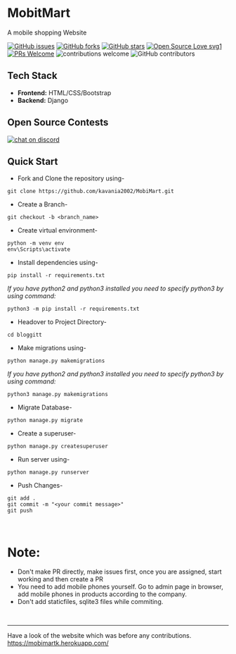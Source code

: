 # MobitMart
A mobile shopping Website

[![GitHub issues](https://img.shields.io/github/issues/kavania2002/MobiMart)](https://github.com/kavania2002/MobiMart/issues)
[![GitHub forks](https://img.shields.io/github/forks/kavania2002/MobiMart)](https://github.com/kavania2002/MobiMart/network)
[![GitHub stars](https://img.shields.io/github/stars/kavania2002/MobiMart)](https://github.com/kavania2002/MobiMart/stargazers)
[![Open Source Love svg1](https://badges.frapsoft.com/os/v1/open-source.svg?v=103)](https://github.com/ellerbrock/open-source-badges/)
[![PRs Welcome](https://img.shields.io/badge/PRs-welcome-brightgreen.svg?style=flat-square)](http://makeapullrequest.com) 
![contributions welcome](https://img.shields.io/static/v1.svg?label=Contributions&message=Welcome&color=0059b3&style=flat-square) 
![GitHub contributors](https://img.shields.io/github/contributors-anon/kavania2002/MobiMart)
<br>

## Tech Stack
- **Frontend:** HTML/CSS/Bootstrap
- **Backend:** Django

## Open Source Contests

[![chat on discord](https://img.shields.io/badge/chat-on%20discord-brightgreen)](https://discord.gg/QugF4JAw)

## Quick Start

- Fork and Clone the repository using-
```
git clone https://github.com/kavania2002/MobiMart.git
```
- Create a Branch- 
```
git checkout -b <branch_name>
```
- Create virtual environment-
```
python -m venv env
env\Scripts\activate
```
- Install dependencies using-
```
pip install -r requirements.txt
```
*If you have python2 and python3 installed you need to specify python3 by using command:*
```
python3 -m pip install -r requirements.txt
```

- Headover to Project Directory- 
```
cd bloggitt
```
- Make migrations using-
```
python manage.py makemigrations
```
*If you have python2 and python3 installed you need to specify python3 by using command:*
```
python3 manage.py makemigrations
```

- Migrate Database-
```
python manage.py migrate
```
- Create a superuser-
```
python manage.py createsuperuser
```
- Run server using-
```
python manage.py runserver
```
- Push Changes-
```
git add .
git commit -m "<your commit message>"
git push
```
<br>


# Note:

- Don't make PR directly, make issues first, once you are assigned, start working and then create a PR
- You need to add mobile phones yourself. Go to admin page in browser, add mobile phones in products according to the company.
- Don't add staticfiles, sqlite3 files while commiting.
<br>
<hr>

Have a look of the website which was before any contributions.   
https://mobimartk.herokuapp.com/
